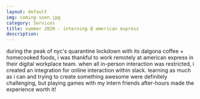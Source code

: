 ```yaml
---
layout: default
img: coming-soon.jpg
category: Services
title: summer 2020 - interning @ american express
description:
---
```

during the peak of nyc's quarantine lockdown with its dalgona coffee + homecooked foods, i was thankful to work remotely at american express in their
digital workplace team. when all in-person interaction was restricted, i created an integration for online interaction within slack. learning as much as i can
and trying to create something awesome were definitely challenging, but playing games with my intern friends after-hours made the experience worth it!
